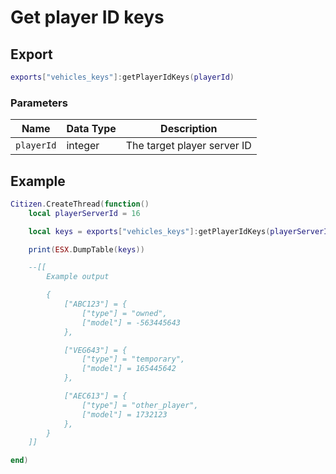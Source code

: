 # Get player ID keys

## Export

```lua
exports["vehicles_keys"]:getPlayerIdKeys(playerId)
```

### Parameters

| Name       | Data Type | Description                 |
| ---------- | --------- | --------------------------- |
| `playerId` | integer   | The target player server ID |

## Example

```lua
Citizen.CreateThread(function() 
    local playerServerId = 16

    local keys = exports["vehicles_keys"]:getPlayerIdKeys(playerServerId)

    print(ESX.DumpTable(keys))

    --[[
        Example output

        {
            ["ABC123"] = {
                ["type"] = "owned",
                ["model"] = -563445643
            },

            ["VEG643"] = {
                ["type"] = "temporary",
                ["model"] = 165445642
            },

            ["AEC613"] = {
                ["type"] = "other_player",
                ["model"] = 1732123
            },
        }
    ]]

end)
```
